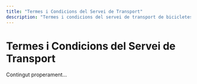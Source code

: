 ```yaml
---
title: "Termes i Condicions del Servei de Transport"
description: "Termes i condicions del servei de transport de bicicletes"
---
```


# Termes i Condicions del Servei de Transport

Contingut properament...
